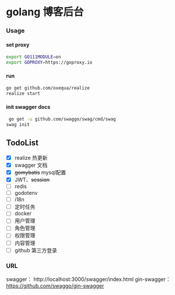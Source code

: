 # golang 博客后台

### Usage

#### set proxy
```bash
export GO111MODULE=on
export GOPROXY=https://goproxy.io

```

#### run

```bash
go get github.com/oxequa/realize
realize start
```

#### init swagger docs

```bash
 go get -u github.com/swaggo/swag/cmd/swag
swag init
```

## TodoList

- [x] realize 热更新
- [x] swagger 文档
- [x] ~~gomybatis~~ mysql配置
- [x] JWT、~~session~~
- [ ] redis
- [ ] godotenv
- [ ] i18n
- [ ] 定时任务
- [ ] docker
- [ ] 用户管理
- [ ] 角色管理
- [ ] 权限管理
- [ ] 内容管理
- [ ] github 第三方登录

### URL
swagger： http://localhost:3000/swagger/index.html
gin-swagger： https://github.com/swaggo/gin-swagger